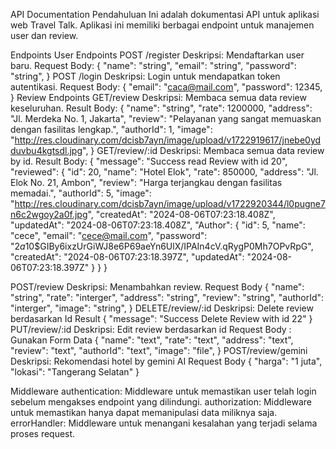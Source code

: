 API Documentation
Pendahuluan
Ini adalah dokumentasi API untuk aplikasi web Travel Talk. Aplikasi ini memiliki berbagai endpoint untuk manajemen user dan review.

Endpoints
User Endpoints
POST /register
Deskripsi: Mendaftarkan user baru.
Request Body:
{
"name": "string",
"email": "string",
"password": "string",
}
POST /login
Deskripsi: Login untuk mendapatkan token autentikasi.
Request Body:
{
"email": "caca@mail.com",
"password": 12345,
}
Review Endpoints
GET/review
Deskripsi: Membaca semua data review keseluruhan.
Result Body:
{
"name": "string",
"rate": 1200000,
"address": "Jl. Merdeka No. 1, Jakarta",
"review": "Pelayanan yang sangat memuaskan dengan fasilitas lengkap.",
"authorId": 1,
"image": "http://res.cloudinary.com/dcisb7ayn/image/upload/v1722919617/jnebe0ydduvbu4kgtsdl.jpg",
}
GET/review/:id
Deskripsi: Membaca semua data review by id.
Result Body:
{
"message": "Success read Review with id 20",
"reviewed": {
"id": 20,
"name": "Hotel Elok",
"rate": 850000,
"address": "Jl. Elok No. 21, Ambon",
"review": "Harga terjangkau dengan fasilitas memadai.",
"authorId": 5,
"image": "http://res.cloudinary.com/dcisb7ayn/image/upload/v1722920344/l0pugne7n6c2wgoy2a0f.jpg",
"createdAt": "2024-08-06T07:23:18.408Z",
"updatedAt": "2024-08-06T07:23:18.408Z",
"Author": {
"id": 5,
"name": "cece",
"email": "cece@mail.com",
"password": "$2a$10$GIBy6ixzUrGiWJ8e6P69aeYn6UlX/IPAIn4cV.qRygP0Mh7OPvRpG",
"createdAt": "2024-08-06T07:23:18.397Z",
"updatedAt": "2024-08-06T07:23:18.397Z"
}
}
}

POST/review
Deskripsi: Menambahkan review.
Request Body
{
"name": "string",
"rate": "interger",
"address": "string",
"review": "string",
"authorId": "interger",
"image": "string",
}
DELETE/review/:id
Deskripsi: Delete review berdasarkan Id
Result
{
"message": "Success Delete Review with id 22"
}
PUT/review/:id
Deskripsi: Edit review berdasarkan id
Request Body : Gunakan Form Data
{
"name": "text",
"rate": "text",
"address": "text",
"review": "text",
"authorId": "text",
"image": "file",
}
POST/review/gemini
Deskripsi: Rekomendasi hotel by gemini AI
Request Body
{
"harga": "1 juta",
"lokasi": "Tangerang Selatan"
}

Middleware
authentication: Middleware untuk memastikan user telah login sebelum mengakses endpoint yang dilindungi.
authorization: Middleware untuk memastikan hanya dapat memanipulasi data miliknya saja.
errorHandler: Middleware untuk menangani kesalahan yang terjadi selama proses request.

